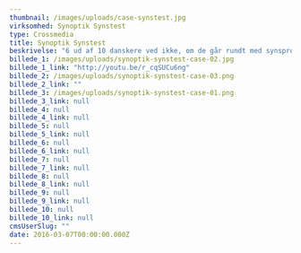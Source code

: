 ```yaml
---
thumbnail: /images/uploads/case-synstest.jpg
virksomhed: Synoptik Synstest
type: Crossmedia
title: Synoptik Synstest
beskrivelse: "6 ud af 10 danskere ved ikke, om de går rundt med synsproblemer i større eller mindre omfang. På den baggrund ønskede Synoptik at tilbyde en løsning, som kunne give mulige kunder en indikation af, om de havde behov for at få fortaget en synsprøve eller ej. I tæt samarbejde med optikere fra Synoptik udviklede vi en helt ny online synstest, som er en web applikation, hvor man kan få testet sit syn indenfor grundlæggende områder. Fra synstesten kan man booke tid direkte i butikkerne. Synstesten er en kæmpesucces, der nu er blevet implementeret i mange lande over hele verden. Den vandt i 2012 to DIA Awards i kategorierne \"Retail\" og \"Onsite\", gjorde Synoptik til årets digitale annoncør og vandt sølv ved ECHO Awards 2012."
billede_1: /images/uploads/synoptik-synstest-case-02.jpg
billede_1_link: "http://youtu.be/r_cqSUCu6ng"
billede_2: /images/uploads/synoptik-synstest-case-03.png
billede_2_link: ""
billede_3: /images/uploads/synoptik-synstest-case-01.png
billede_3_link: null
billede_4: null
billede_4_link: null
billede_5: null
billede_5_link: null
billede_6: null
billede_6_link: null
billede_7: null
billede_7_link: null
billede_8: null
billede_8_link: null
billede_9: null
billede_9_link: null
billede_10: null
billede_10_link: null
cmsUserSlug: ""
date: 2016-03-07T00:00:00.000Z
---
```


